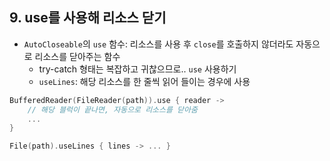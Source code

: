 ## 9. use를 사용해 리소스 닫기

- `AutoCloseable`의 `use` 함수: 리소스를 사용 후 `close`를 호출하지 않더라도 자동으로 리소스를 닫아주는 함수
    - try-catch 형태는 복잡하고 귀찮으므로.. `use` 사용하기
    - `useLines`: 해당 리소스를 한 줄씩 읽어 들이는 경우에 사용

```kotlin
BufferedReader(FileReader(path)).use { reader ->
	// 해당 블럭이 끝나면, 자동으로 리소스를 닫아줌
	...
}

File(path).useLines { lines -> ... }
```